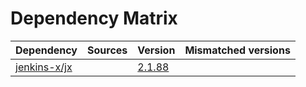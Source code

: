 # Dependency Matrix

Dependency | Sources | Version | Mismatched versions
---------- | ------- | ------- | -------------------
[jenkins-x/jx](https://github.com/jenkins-x/jx.git) |  | [2.1.88](https://github.com/jenkins-x/jx/releases/tag/v2.1.88) | 
